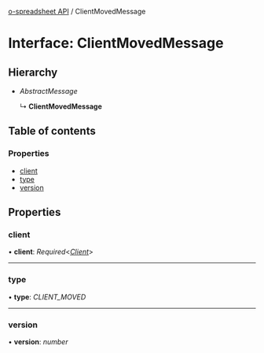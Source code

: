 [o-spreadsheet API](../README.md) / ClientMovedMessage

# Interface: ClientMovedMessage

## Hierarchy

* *AbstractMessage*

  ↳ **ClientMovedMessage**

## Table of contents

### Properties

- [client](clientmovedmessage.md#client)
- [type](clientmovedmessage.md#type)
- [version](clientmovedmessage.md#version)

## Properties

### client

• **client**: *Required*<[*Client*](client.md)\>

___

### type

• **type**: *CLIENT_MOVED*

___

### version

• **version**: *number*
